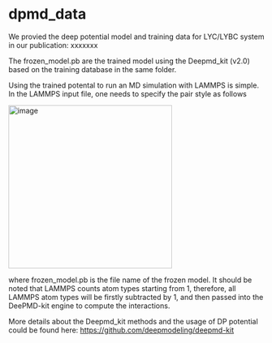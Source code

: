 # dpmd_data
We provied the deep potential model and training data for LYC/LYBC system in our publication: xxxxxxx

The frozen_model.pb are the trained model using the Deepmd_kit (v2.0) based on the training database in the same folder. 

Using the trained potental to run an MD simulation with LAMMPS is simple. In the LAMMPS input file, one needs to specify the pair style as follows

<img width="322" alt="image" src="https://user-images.githubusercontent.com/43861983/210843997-98ef469d-8a92-4f65-bb88-f3003c3ce13d.png">

where frozen_model.pb is the file name of the frozen model. It should be noted that LAMMPS counts atom types starting from 1, therefore, all LAMMPS atom types will be firstly subtracted by 1, and then passed into the DeePMD-kit engine to compute the interactions.

More details about the Deepmd_kit methods and the usage of DP potential could be found here: https://github.com/deepmodeling/deepmd-kit

